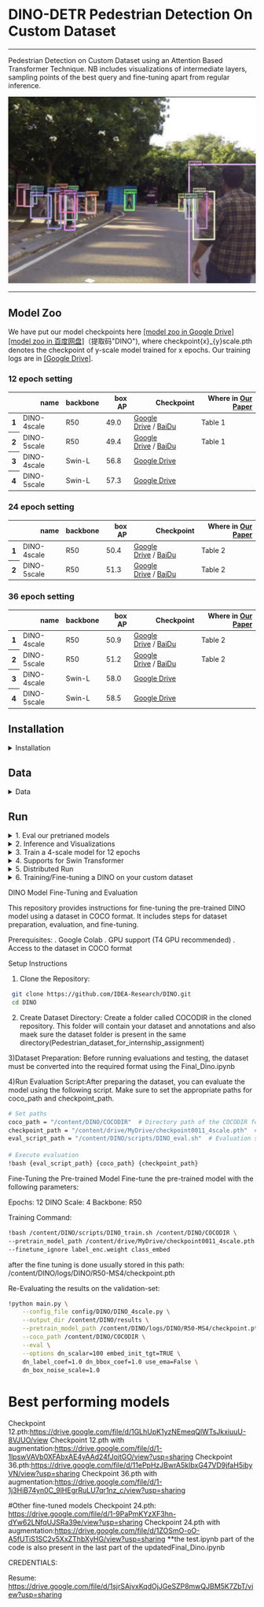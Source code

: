 # DINO-DETR Pedestrian Detection On Custom Dataset
---

Pedestrian Detection on Custom Dataset using an Attention Based Transformer Technique. NB includes visualizations of intermediate layers, sampling points of the best query and fine-tuning apart from regular inference.  

![Annotated Image from the IIT-D Dataset](https://github.com/Aryan-Garg/DINO-DETR_Pedestrian_Detection/blob/95eaab6acafa8bcff2b39179d04392e9d2f27fe9/Screenshot%202023-06-05%20104950.jpg)

---


## Model Zoo
We have put our model checkpoints here [[model zoo in Google Drive]](https://drive.google.com/drive/folders/1qD5m1NmK0kjE5hh-G17XUX751WsEG-h_?usp=sharing)[[model zoo in 百度网盘]](https://pan.baidu.com/s/1St5rvfgfPwpnPuf_Oe6DpQ)（提取码"DINO"), where checkpoint{x}_{y}scale.pth denotes the checkpoint of y-scale model trained for x epochs. Our training logs are in [[Google Drive]](https://drive.google.com/drive/folders/1LrH68UBI9taubHQzhDf3R8gjFP8IiqJO).

### 12 epoch setting
<table>
  <thead>
    <tr style="text-align: right;">
      <th></th>
      <th>name</th>
      <th>backbone</th>
      <th>box AP</th>
      <th>Checkpoint</th>
      <th>Where in <a href="https://arxiv.org/abs/2203.03605">Our Paper</a></th>
    </tr>
  </thead>
  <tbody>
    <tr>
      <th>1</th>
      <td>DINO-4scale</td>
      <td>R50</td>
      <td>49.0</td>
      <td><a href="https://drive.google.com/drive/folders/1qD5m1NmK0kjE5hh-G17XUX751WsEG-h_?usp=sharing">Google Drive</a>&nbsp/&nbsp<a href="https://pan.baidu.com/s/1St5rvfgfPwpnPuf_Oe6DpQ">BaiDu</a>&nbsp</td>
      <td>Table 1</td>
    </tr>
    <tr>
      <th>2</th>
      <td>DINO-5scale</td>
      <td>R50</td>
      <td>49.4</td>
      <td><a href="https://drive.google.com/drive/folders/1qD5m1NmK0kjE5hh-G17XUX751WsEG-h_?usp=sharing">Google Drive</a>&nbsp/&nbsp<a href="https://pan.baidu.com/s/1St5rvfgfPwpnPuf_Oe6DpQ">BaiDu</a>&nbsp;</td>
      <td>Table 1</td>
    </tr>
    <tr>
      <th>3</th>
      <td>DINO-4scale</td>
      <td>Swin-L</td>
      <td>56.8</td>
      <td><a href="https://drive.google.com/drive/folders/1qD5m1NmK0kjE5hh-G17XUX751WsEG-h_?usp=sharing">Google Drive</a>&nbsp</td>
      <td></td>
    </tr>
    <tr>
      <th>4</th>
      <td>DINO-5scale</td>
      <td>Swin-L</td>
      <td>57.3</td>
      <td><a href="https://drive.google.com/drive/folders/1qD5m1NmK0kjE5hh-G17XUX751WsEG-h_?usp=sharing">Google Drive</a>&nbsp</td>
      <td></td>
    </tr>
  </tbody>
</table>

### 24 epoch setting
<table>
  <thead>
    <tr style="text-align: right;">
      <th></th>
      <th>name</th>
      <th>backbone</th>
      <th>box AP</th>
      <th>Checkpoint</th>
      <th>Where in <a href="https://arxiv.org/abs/2203.03605">Our Paper</a></th>
    </tr>
  </thead>
  <tbody>
    <tr>
      <th>1</th>
      <td>DINO-4scale</td>
      <td>R50</td>
      <td>50.4</td>
      <td><a href="https://drive.google.com/drive/folders/1qD5m1NmK0kjE5hh-G17XUX751WsEG-h_?usp=sharing">Google Drive</a>&nbsp/&nbsp<a href="https://pan.baidu.com/s/1St5rvfgfPwpnPuf_Oe6DpQ">BaiDu</a>&nbsp</td>
      <td>Table 2</td>
    </tr>
    <tr>
      <th>2</th>
      <td>DINO-5scale</td>
      <td>R50</td>
      <td>51.3</td>
      <td><a href="https://drive.google.com/drive/folders/1qD5m1NmK0kjE5hh-G17XUX751WsEG-h_?usp=sharing">Google Drive</a>&nbsp/&nbsp<a href="https://pan.baidu.com/s/1St5rvfgfPwpnPuf_Oe6DpQ">BaiDu</a>&nbsp;</td>
      <td>Table 2</td>
    </tr>
  </tbody>
</table>

### 36 epoch setting
<table>
  <thead>
    <tr style="text-align: right;">
      <th></th>
      <th>name</th>
      <th>backbone</th>
      <th>box AP</th>
      <th>Checkpoint</th>
      <th>Where in <a href="https://arxiv.org/abs/2203.03605">Our Paper</a></th>
    </tr>
  </thead>
  <tbody>
    <tr>
      <th>1</th>
      <td>DINO-4scale</td>
      <td>R50</td>
      <td>50.9</td>
      <td><a href="https://drive.google.com/drive/folders/1qD5m1NmK0kjE5hh-G17XUX751WsEG-h_?usp=sharing">Google Drive</a>&nbsp/&nbsp<a href="https://pan.baidu.com/s/1St5rvfgfPwpnPuf_Oe6DpQ">BaiDu</a>&nbsp</td>
      <td>Table 2</td>
    </tr>
    <tr>
      <th>2</th>
      <td>DINO-5scale</td>
      <td>R50</td>
      <td>51.2</td>
      <td><a href="https://drive.google.com/drive/folders/1qD5m1NmK0kjE5hh-G17XUX751WsEG-h_?usp=sharing">Google Drive</a>&nbsp/&nbsp<a href="https://pan.baidu.com/s/1St5rvfgfPwpnPuf_Oe6DpQ">BaiDu</a>&nbsp;</td>
      <td>Table 2</td>
    </tr>
    <tr>
      <th>3</th>
      <td>DINO-4scale</td>
      <td>Swin-L</td>
      <td>58.0</td>
      <td><a href="https://drive.google.com/drive/folders/1qD5m1NmK0kjE5hh-G17XUX751WsEG-h_?usp=sharing">Google Drive</a>&nbsp</td>
      <td></td>
    </tr>
    <tr>
      <th>4</th>
      <td>DINO-5scale</td>
      <td>Swin-L</td>
      <td>58.5</td>
      <td><a href="https://drive.google.com/drive/folders/1qD5m1NmK0kjE5hh-G17XUX751WsEG-h_?usp=sharing">Google Drive</a>&nbsp</td>
      <td></td>
    </tr>
  </tbody>
</table>

## Installation

<details>
  <summary>Installation</summary>
  
  We use the environment same to DAB-DETR and DN-DETR to run DINO. If you have run DN-DETR or DAB-DETR, you can skip this step. 
  We test our models under ```python=3.7.3,pytorch=1.9.0,cuda=11.1```. Other versions might be available as well. Click the `Details` below for more details.

   1. Clone this repo
   ```sh
   git clone https://github.com/IDEA-Research/DINO.git
   cd DINO
   ```

   2. Install Pytorch and torchvision

   Follow the instruction on https://pytorch.org/get-started/locally/.
   ```sh
   # an example:
   conda install -c pytorch pytorch torchvision
   ```

   3. Install other needed packages
   ```sh
   pip install -r requirements.txt
   ```

   4. Compiling CUDA operators
   ```sh
   cd models/dino/ops
   python setup.py build install
   # unit test (should see all checking is True)
   python test.py
   cd ../../..
   ```
</details>




## Data

<details>
  <summary>Data</summary>

Please download [COCO 2017](https://cocodataset.org/) dataset and organize them as following:
```
COCODIR/
  ├── train2017/
  ├── val2017/
  └── annotations/
  	├── instances_train2017.json
  	└── instances_val2017.json
```

</details>


## Run

<details>
  <summary>1. Eval our pretrianed models</summary>

  <!-- ### Eval our pretrianed model -->
  Download our DINO model checkpoint "checkpoint0011_4scale.pth" from [this link](https://drive.google.com/drive/folders/1qD5m1NmK0kjE5hh-G17XUX751WsEG-h_?usp=sharing) and perform the command below. You can expect to get the final AP about 49.0.
  ```sh
  bash scripts/DINO_eval.sh /path/to/your/COCODIR /path/to/your/checkpoint
  ```

</details>



<details>
  <summary>2. Inference and Visualizations</summary>

For inference and visualizations, we provide a [notebook](inference_and_visualization.ipynb) as an example.

</details>



<details>
  <summary>3. Train a 4-scale model for 12 epochs</summary>

We use the DINO 4-scale model trained for 12 epochs as an example to demonstrate how to evaluate and train our model.

You can also train our model on a single process:
```sh
bash scripts/DINO_train.sh /path/to/your/COCODIR
```

</details>



<details>
  <summary>4. Supports for Swin Transformer</summary>

To train Swin-L model, you need to first download the checkpoint of Swin-L backbone from [link](https://github.com/SwinTransformer/storage/releases/download/v1.0.0/swin_large_patch4_window12_384_22k.pth) and specify the dir of the pre-trained backbone when running the scripts. Here is an example.
```
bash scripts/DINO_train_submitit_swin.sh /path/to/your/COCODIR /path/to/your/pretrained_backbone 
```

</details>


<details>
  <summary>5. Distributed Run</summary>

As the training is time consuming, we suggest to train the model on multi-device.

If you plan to train the models **on a cluster with Slurm**, here is an example command for training:
```sh
# for DINO-4scale: 49.0
bash scripts/DINO_train_submitit.sh /path/to/your/COCODIR

# for DINO-5scale: 49.4
bash scripts/DINO_train_submitit_5scale.sh /path/to/your/COCODIR
```
Notes:
The results are sensitive to the batch size. We use 16(2 images each GPU x 8 GPUs for DINO-4scale and 1 images each GPU x 16 GPUs for DINO-5scale) by default.

Or run with **multi-processes on a single node**:
```sh
# for DINO-4scale: 49.0
bash scripts/DINO_train_dist.sh /path/to/your/COCODIR
```

</details>

</details>


<details>
  <summary>6. Training/Fine-tuning a DINO on your custom dataset</summary>

To train a DINO on a custom dataset **from scratch**, you need to tune two parameters in a config file:
- Tuning the `num_classes` to the number of classes to detect in your dataset.
- Tuning the parameter `dn_labebook_size` to ensure that `dn_labebook_size >= num_classes + 1`

To **leverage our pre-trained models** for model fine-tuning, we suggest add two more commands in a bash:
- `--pretrain_model_path /path/to/a/pretrianed/model`. specify a pre-trained model.
- `--finetune_ignore label_enc.weight class_embed`. ignore some inconsistent parameters.


</details>

DINO Model Fine-Tuning and Evaluation


This repository provides instructions for fine-tuning the pre-trained DINO model using a dataset in COCO format. It includes steps for dataset preparation, evaluation, and fine-tuning.

Prerequisites:
. Google Colab
. GPU support (T4 GPU recommended)
. Access to the dataset in COCO format


Setup Instructions

1) Clone the Repository:
  ```sh
   git clone https://github.com/IDEA-Research/DINO.git
   cd DINO
   ```


2) Create Dataset Directory: Create a folder called COCODIR in the cloned repository. This folder will contain your dataset and annotations and also maek sure the dataset folder is present in the same directory(Pedestrian_dataset_for_internship_assignment)

3)Dataset Preparation:  Before running evaluations and testing, the dataset must be converted into the required format  using the Final_Dino.ipynb 

4)Run Evaluation Script:After preparing the dataset, you can evaluate the model using the following script. Make sure to set the appropriate paths for coco_path and checkpoint_path.
```sh
# Set paths
coco_path = "/content/DINO/COCODIR"  # Directory path of the COCODIR folder
checkpoint_path = "/content/drive/MyDrive/checkpoint0011_4scale.pth"  # Path to the checkpoint
eval_script_path = "/content/DINO/scripts/DINO_eval.sh"  # Evaluation script path

# Execute evaluation
!bash {eval_script_path} {coco_path} {checkpoint_path}
```


Fine-Tuning the Pre-trained Model
Fine-tune the pre-trained model with the following parameters:

Epochs: 12
DINO Scale: 4
Backbone: R50

Training Command:
```sh
!bash /content/DINO/scripts/DINO_train.sh /content/DINO/COCODIR \
--pretrain_model_path /content/drive/MyDrive/checkpoint0011_4scale.pth \
--finetune_ignore label_enc.weight class_embed
```
after the fine tuning is done usually stored in this path: /content/DINO/logs/DINO/R50-MS4/checkpoint.pth

Re-Evaluating the results on the validation-set:
```sh
!python main.py \
    --config_file config/DINO/DINO_4scale.py \
    --output_dir /content/DINO/results \
    --pretrain_model_path /content/DINO/logs/DINO/R50-MS4/checkpoint.pth \
    --coco_path /content/DINO/COCODIR \
    --eval \
    --options dn_scalar=100 embed_init_tgt=TRUE \
    dn_label_coef=1.0 dn_bbox_coef=1.0 use_ema=False \
    dn_box_noise_scale=1.0
```

# Best performing models
Checkpoint 12.pth:https://drive.google.com/file/d/1GLhUpK1yzNEmeqQlWTsJkxiuuU-8VJUO/view
Checkpoint 12.pth with augmentation:https://drive.google.com/file/d/1-1lpswVAVb0XFAbxAE4yAAd24fJoitGO/view?usp=sharing
Checkpoint 36.pth:https://drive.google.com/file/d/11ePpHzJBwrA5kIbxG47VD9jfaH5ibyVN/view?usp=sharing
Checkpoint 36.pth with augmentation:https://drive.google.com/file/d/1-1j3HiB74yn0C_9lHEgrRuLU7qr1nz_c/view?usp=sharing

#Other fine-tuned models
Checkpoint 24.pth: https://drive.google.com/file/d/1-9PaPmKYzXF3hn-dYw62LNfqUJSRa39e/view?usp=sharing
Checkpoint 24.pth with augmentation:https://drive.google.com/file/d/1ZOSmO-oO-A5fUTiS1SC2v5XxZThbXyHG/view?usp=sharing
**the test.ipynb part of the code is also present in the last part of the updatedFinal_Dino.ipynb

CREDENTIALS:

Resume: https://drive.google.com/file/d/1sjrSAjvxKqdOjJGeSZP8mwQJBM5K7ZbT/view?usp=sharing
